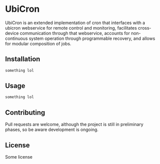 # UbiCron

UbiCron is an extended implementation of cron that interfaces with a ubicron webservice for remote control and monitoring, facilitates cross-device communication through that webservice, accounts for non-continuous system operation through programmable recovery, and allows for modular composition of jobs.

## Installation

```bash
something lol
```

## Usage

```bash
something lol

```

## Contributing

Pull requests are welcome, although the project is still in preliminary phases, so be aware development is ongoing.

## License

Some license
